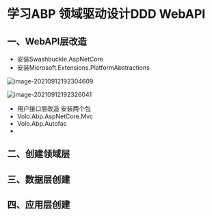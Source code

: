 # **学习ABP 领域驱动设计DDD WebAPI**

## 一、WebAPI层改造

- 安装Swashbuckle.AspNetCore 
- 安装Microsoft.Extensions.PlatformAbstractions

![image-20210912192304609](C:\Users\HP\AppData\Roaming\Typora\typora-user-images\image-20210912192304609.png)

![image-20210912192326041](C:\Users\HP\AppData\Roaming\Typora\typora-user-images\image-20210912192326041.png)



- 用户接口层改造 安装两个包
- Volo.Abp.AspNetCore.Mvc
- Volo.Abp.Autofac
- 





## 二、创建领域层



## 三、数据层创建

## 四、应用层创建

### 



























































